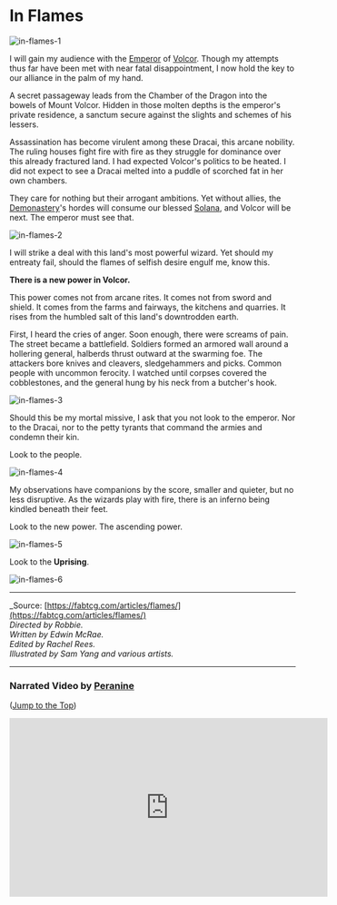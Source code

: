 # In Flames

<img src="https://d2hl7maqck52px.cloudfront.net/main-story/08-uprising/in-flames-1.webp" alt="in-flames-1" class="center">

I will gain my audience with the [Emperor](../../heroes-of-rathe/emperor-about.md) of [Volcor](../../world-of-rathe/volcor/volcor.md). Though my attempts thus far have been met with near fatal disappointment, I now hold the key to our alliance in the palm of my hand.

A secret passageway leads from the Chamber of the Dragon into the bowels of Mount Volcor. Hidden in those molten depths is the emperor's private residence, a sanctum secure against the slights and schemes of his lessers.

Assassination has become virulent among these Dracai, this arcane nobility. The ruling houses fight fire with fire as they struggle for dominance over this already fractured land. I had expected Volcor's politics to be heated. I did not expect to see a Dracai melted into a puddle of scorched fat in her own chambers.

They care for nothing but their arrogant ambitions. Yet without allies, the [Demonastery](../../world-of-rathe/demonastery/demonastery.md)'s hordes will consume our blessed [Solana](../../world-of-rathe/solana/solana.md), and Volcor will be next. The emperor must see that.

<img src="https://d2hl7maqck52px.cloudfront.net/main-story/08-uprising/in-flames-2.webp" alt="in-flames-2" class="center">

I will strike a deal with this land's most powerful wizard. Yet should my entreaty fail, should the flames of selfish desire engulf me, know this.

**There is a new power in Volcor.**

This power comes not from arcane rites. It comes not from sword and shield. It comes from the farms and fairways, the kitchens and quarries. It rises from the humbled salt of this land's downtrodden earth.

First, I heard the cries of anger. Soon enough, there were screams of pain. The street became a battlefield. Soldiers formed an armored wall around a hollering general, halberds thrust outward at the swarming foe. The attackers bore knives and cleavers, sledgehammers and picks. Common people with uncommon ferocity. I watched until corpses covered the cobblestones, and the general hung by his neck from a butcher's hook.

<img src="https://d2hl7maqck52px.cloudfront.net/main-story/08-uprising/in-flames-3.webp" alt="in-flames-3" class="center">

Should this be my mortal missive, I ask that you not look to the emperor. Nor to the Dracai, nor to the petty tyrants that command the armies and condemn their kin.

Look to the people.

<img src="https://d2hl7maqck52px.cloudfront.net/main-story/08-uprising/in-flames-4.webp" alt="in-flames-4" class="center">

My observations have companions by the score, smaller and quieter, but no less disruptive. As the wizards play with fire, there is an inferno being kindled beneath their feet.

Look to the new power. The ascending power.

<img src="https://d2hl7maqck52px.cloudfront.net/main-story/08-uprising/in-flames-5.webp" alt="in-flames-5" class="center">

Look to the **Uprising**.

<img src="https://d2hl7maqck52px.cloudfront.net/main-story/08-uprising/in-flames-6.webp" alt="in-flames-6" class="center">

---

_Source: [https://fabtcg.com/articles/flames/](https://fabtcg.com/articles/flames/)<br>
_Directed by Robbie._<br>
_Written by Edwin McRae._<br>
_Edited by Rachel Rees._<br>
_Illustrated by Sam Yang and various artists._

---

### Narrated Video by [Peranine](https://www.youtube.com/@Peranine)

<p>
(<a href="#in-flames">Jump to the Top</a>)
</p>

<div style="text-align: center;"><iframe width="560" height="315" src="https://www.youtube.com/embed/B2qHOZ5mZi8" title="YouTube video player" frameborder="0" allow="accelerometer; autoplay; clipboard-write; encrypted-media; gyroscope; picture-in-picture; web-share" allowfullscreen></iframe></div>
